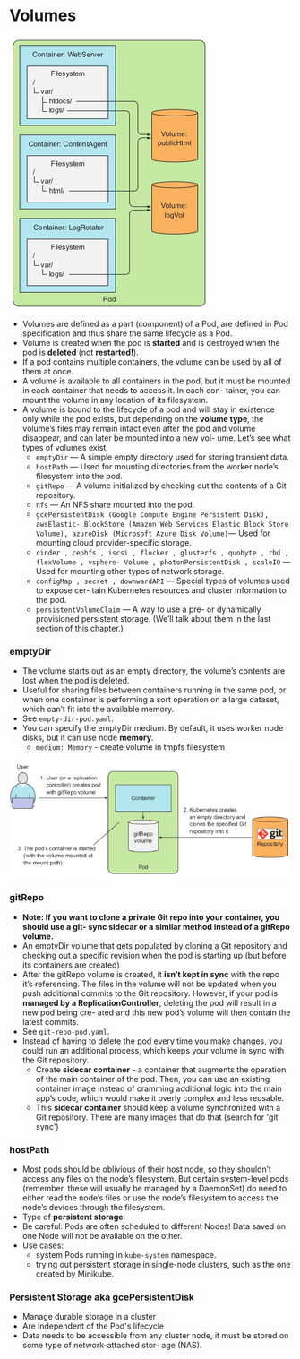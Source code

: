 # Volumes

![img.png](../../img/img12.png)

* Volumes are defined as a part (component) of a Pod, are defined in Pod specification and thus
  share the same lifecycle as a Pod.
* Volume is created when the pod is **started** and is destroyed when
  the pod is **deleted** (not **restarted!**).
* If a pod contains multiple containers, the volume can be used by all of them at once.
* A volume is available to all containers in the
  pod, but it must be mounted in each container that needs to access it. In each con-
  tainer, you can mount the volume in any location of its filesystem.
* A volume is bound to the lifecycle of a pod and will stay in existence only while the
  pod exists, but depending on the **volume type**, the volume’s files may remain intact
  even after the pod and volume disappear, and can later be mounted into a new vol-
  ume. Let’s see what types of volumes exist.
  * `emptyDir` — A simple empty directory used for storing transient data.
  * `hostPath` — Used for mounting directories from the worker node’s filesystem
  into the pod.
  * `gitRepo` — A volume initialized by checking out the contents of a Git repository.
  * `nfs` — An NFS share mounted into the pod.
  * `gcePersistentDisk (Google Compute Engine Persistent Disk), awsElastic-
  BlockStore (Amazon Web Services Elastic Block Store Volume), azureDisk
  (Microsoft Azure Disk Volume)`— Used for mounting cloud provider-specific
  storage.
  * `cinder , cephfs , iscsi , flocker , glusterfs , quobyte , rbd , flexVolume , vsphere-
    Volume , photonPersistentDisk , scaleIO` — Used for mounting other types of
    network storage.
  * `configMap , secret , downwardAPI` — Special types of volumes used to expose cer-
    tain Kubernetes resources and cluster information to the pod.
  * `persistentVolumeClaim` — A way to use a pre- or dynamically provisioned persistent storage. 
    (We’ll talk about them in the last section of this chapter.)
    
### emptyDir

* The volume starts out as an empty directory, the volume’s contents are lost when the pod is deleted.
* Useful for sharing files between containers running in the same pod, or when one container is performing a sort
  operation on a large dataset, which can’t fit into the available memory.
* See `empty-dir-pod.yaml`.
* You can specify the emptyDir medium. By default, it uses worker node disks, but it can use node **memory**.
  * `medium: Memory` - create volume in tmpfs filesystem

![img.png](../../img/img13.png)

### gitRepo

* **Note: If you want to clone a private Git repo into your container, you should use a git-
  sync sidecar or a similar method instead of a gitRepo volume.**
* An emptyDir volume that gets populated by cloning a
  Git repository and checking out a specific revision when the pod is starting up (but
  before its containers are created)
* After the gitRepo volume is created, it **isn’t kept in sync** with the repo
  it’s referencing. The files in the volume will not be updated when you push
  additional commits to the Git repository. However, if your pod is **managed by
  a ReplicationController**, deleting the pod will result in a new pod being cre-
  ated and this new pod’s volume will then contain the latest commits.
* See `git-repo-pod.yaml`.
* Instead of having to delete the pod every time you make changes, you could
  run an additional process, which keeps your volume in sync with the Git repository.
  * Create **sidecar container** - a container that augments the operation of the main container of the pod.
    Then, you can use an existing container image instead of cramming additional logic into the
    main app’s code, which would make it overly complex and less reusable.
  * This **sidecar container** should keep a volume synchronized
    with a Git repository. There are many images that do that (search for 'git sync')
    
### hostPath

* Most pods should be oblivious of their host node, so they shouldn’t access any files on
  the node’s filesystem. But certain system-level pods (remember, these will usually be
  managed by a DaemonSet) do need to either read the node’s files or use the node’s
  filesystem to access the node’s devices through the filesystem.
* Type of **persistent storage**.
* Be careful: Pods are often scheduled to different Nodes! Data saved on one Node will not be 
  available on the other.
* Use cases: 
  * system Pods running in `kube-system` namespace.
  * trying out persistent storage in single-node clusters, such as the one created by Minikube.
  
### Persistent Storage aka gcePersistentDisk

* Manage durable storage in a cluster
* Are independent of the Pod's lifecycle
* Data needs to be accessible from any cluster node, it must be stored on some type of network-attached stor-
  age (NAS).